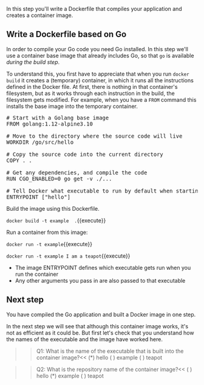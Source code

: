 In this step you'll write a Dockerfile that compiles your application and creates a container image.

## Write a Dockerfile based on Go

In order to compile your Go code you need Go installed. In this step we'll use a container base image that already includes Go, so that `go` is available *during the build step*. 

To understand this, you first have to appreciate that when you run `docker build` it creates a (temporary) container, in which it runs all the instructions defined in the Docker file. At first, there is nothing in that container's filesystem, but as it works through each instruction in the build, the filesystem gets modified. For example, when you have a `FROM` command this installs the base image into the temporary container.

<pre class="file" data-filename="Dockerfile" data-target="replace">
# Start with a Golang base image
FROM golang:1.12-alpine3.10

# Move to the directory where the source code will live
WORKDIR /go/src/hello

# Copy the source code into the current directory
COPY . .

# Get any dependencies, and compile the code
RUN CGO_ENABLED=0 go get -v ./...

# Tell Docker what executable to run by default when starting this container
ENTRYPOINT ["hello"]
</pre>

Build the image using this Dockerfile.

`docker build -t example  .`{{execute}}

Run a container from this image: 

`docker run -t example`{{execute}}

`docker run -t example I am a teapot`{{execute}}

* The image ENTRYPOINT defines which executable gets run when you run the container
* Any other arguments you pass in are also passed to that executable

## Next step

You have compiled the Go application and built a Docker image in one step. 

In the next step we will see that although this container image works, it's not as efficient as it could be. But first let's check that you understand how the names of the executable and the image have worked here.

>>Q1: What is the name of the executable that is built into the container image?<<
(*) hello
( ) example
( ) teapot

>>Q2: What is the repository name of the container image?<<
( ) hello
(*) example
( ) teapot
